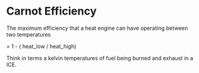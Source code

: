 # Carnot Efficiency

The maximum efficiency that a heat engine can have operating between two temperatures

= 1 - ( heat_low / heat_high)

Think in terms a kelvin temperatures of fuel being burned and exhaust in a ICE.


